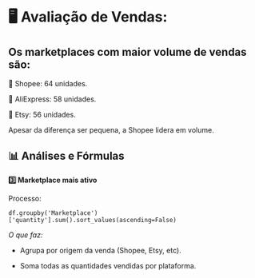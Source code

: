 # 🖥️ Avaliação de Vendas:

## Os marketplaces com maior volume de vendas são:

🥇 Shopee: 64 unidades.

🥈 AliExpress: 58 unidades.

🥉 Etsy: 56 unidades.

Apesar da diferença ser pequena, a Shopee lidera em volume.

## 📊 Análises e Fórmulas

**3️⃣ Marketplace mais ativo**

Processo:

    df.groupby('Marketplace')['quantity'].sum().sort_values(ascending=False)

*O que faz:*

- Agrupa por origem da venda (Shopee, Etsy, etc).

- Soma todas as quantidades vendidas por plataforma.
